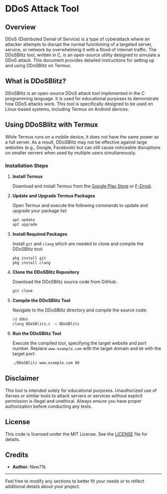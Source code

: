 # DDoS Attack Tool

## Overview

DDoS (Distributed Denial of Service) is a type of cyberattack where an attacker attempts to disrupt the normal functioning of a targeted server, service, or network by overwhelming it with a flood of internet traffic. The DDoSBlitz tool, written in C, is an open-source utility designed to simulate a DDoS attack. This document provides detailed instructions for setting up and using DDoSBlitz on Termux.

## What is DDoSBlitz?

DDoSBlitz is an open-source DDoS attack tool implemented in the C programming language. It is used for educational purposes to demonstrate how DDoS attacks work. This tool is specifically designed to be used on Linux-based systems, including Termux on Android devices.

## Using DDoSBlitz with Termux

While Termux runs on a mobile device, it does not have the same power as a full server. As a result, DDoSBlitz may not be effective against large websites (e.g., Google, Facebook) but can still cause noticeable disruptions on smaller servers when used by multiple users simultaneously.

### Installation Steps

1. **Install Termux**

   Download and install Termux from the [Google Play Store](https://play.google.com/store/apps/details?id=com.termux) or [F-Droid](https://f-droid.org/packages/com.termux/).

2. **Update and Upgrade Termux Packages**

   Open Termux and execute the following commands to update and upgrade your package list:

   ```bash
   apt update
   apt upgrade
   ```

3. **Install Required Packages**

   Install `git` and `clang` which are needed to clone and compile the DDoSBlitz tool:

   ```bash
   pkg install git
   pkg install clang
   ```

4. **Clone the DDoSBlitz Repository**

   Download the DDoSBlitz source code from GitHub:

   ```bash
   git clone 
   ```

5. **Compile the DDoSBlitz Tool**

   Navigate to the DDoSBlitz directory and compile the source code:

   ```bash
   cd ddos
   clang DDoSBlitz.c -o DDoSBlitz
   ```

6. **Run the DDoSBlitz Tool**

   Execute the compiled tool, specifying the target website and port number. Replace `www.example.com` with the target domain and `80` with the target port:

   ```bash
   ./DDoSBlitz www.example.com 80
   ```

## Disclaimer

This tool is intended solely for educational purposes. Unauthorized use of Xerxes or similar tools to attack servers or services without explicit permission is illegal and unethical. Always ensure you have proper authorization before conducting any tests.

## License

This code is licensed under the MIT License. See the [LICENSE](LICENSE) file for details.

## Credits

- **Author**: New71k

---

Feel free to modify any sections to better fit your needs or to reflect additional details about your project.
